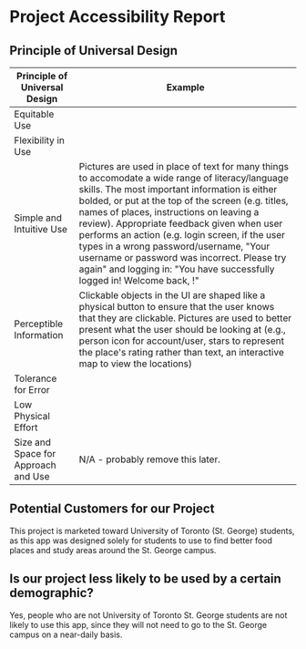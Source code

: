 # Project Accessibility Report #

## Principle of Universal Design ##

| Principle of Universal Design | Example |
|-------------------------------|---------|
| Equitable Use                 |         |
| Flexibility in Use            |         |
| Simple and Intuitive Use      | Pictures are used in place of text for many things to accomodate a wide range of literacy/language skills. The most important information is either bolded, or put at the top of the screen (e.g. titles, names of places, instructions on leaving a review). Appropriate feedback given when user performs an action (e.g. login screen, if the user types in a wrong password/username, "Your username or password was incorrect. Please try again" and logging in: "You have successfully logged in! Welcome back, <user>!" |
| Perceptible Information       | Clickable objects in the UI are shaped like a physical button to ensure that the user knows that they are clickable. Pictures are used to better present what the user should be looking at (e.g., person icon for account/user, stars to represent the place's rating rather than text, an interactive map to view the locations)       |
| Tolerance for Error           |         |
| Low Physical Effort           |         |
| Size and Space for Approach and Use |  N/A - probably remove this later. |

## Potential Customers for our Project ##
This project is marketed toward University of Toronto (St. George) students, as this app was designed solely for students to use to find better food places and study areas around the St. George campus. 

## Is our project less likely to be used by a certain demographic? ##
Yes, people who are not University of Toronto St. George students are not likely to use this app, since they will not need to go to the St. George campus on a near-daily basis.
